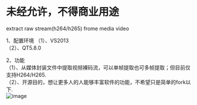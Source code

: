 # 未经允许，不得商业用途  
extract raw stream(h264/h265) frome media video  


1、配置环境
（1）、VS2013  
（2）、QT5.8.0  

2、功能  
（1）、从媒体封装文件中提取视频裸码流，可以单帧提取也可多帧提取；但目前仅支持H264/H265.  
（2）、开源目的，想让更多人的人能够丰富软件的功能，不希望只是简单的fork以下.  
![image](https://github.com/fermay/open_media_demux/blob/master/example.png)  

